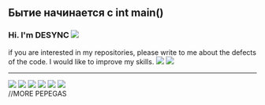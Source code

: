 ## Бытие начинается с int main()
### Hi. I'm DESYNC <img src="https://cdn.betterttv.net/emote/5e0fbf8e3267f72103fd39f3/1x"/>

if you are interested in my repositories, please write to me about the defects of the code. I would like to improve my skills. <img src="https://cdn.betterttv.net/emote/5d63e543375afb1da9a68a5a/1x"/>
<img src="https://cdn.betterttv.net/emote/5b490e73cf46791f8491f6f4/3x"/>

---

<img src="https://cdn.betterttv.net/emote/5c85dd4b2bc49a0419824494/3x"/> <img src="https://cdn.betterttv.net/emote/5c85dd4b2bc49a0419824494/3x"/> <img src="https://cdn.betterttv.net/emote/5c85dd4b2bc49a0419824494/3x"/> <img src="https://cdn.betterttv.net/emote/5c85dd4b2bc49a0419824494/3x"/> <img src="https://cdn.betterttv.net/emote/5c85dd4b2bc49a0419824494/3x"/> <img src="https://cdn.betterttv.net/emote/5c85dd4b2bc49a0419824494/3x"/>  
//MORE PEPEGAS
<!--
**D35YNC/D35YNC** is a ✨ _special_ ✨ repository because its `README.md` (this file) appears on your GitHub profile.
### Hi there 👋

Here are some ideas to get you started:

- 🔭 I’m currently working on ...
- 🌱 I’m currently learning ...
- 👯 I’m looking to collaborate on ...
- 🤔 I’m looking for help with ...
- 💬 Ask me about ...
- 📫 How to reach me: ...
- 😄 Pronouns: ...
- ⚡ Fun fact: ...
-->
